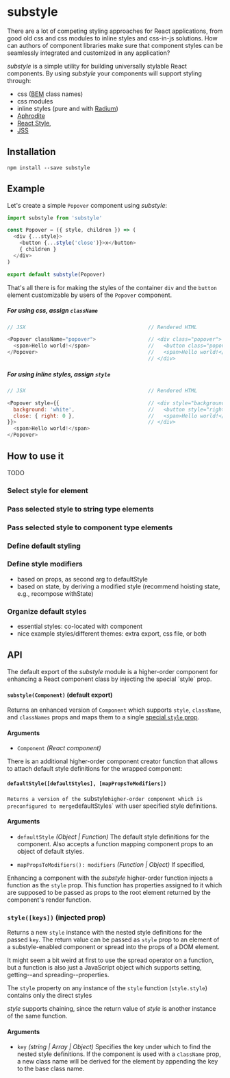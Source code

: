 # substyle

There are a lot of competing styling approaches for React applications, from good old css and css modules to inline styles and css-in-js solutions. How can authors of component libraries make sure that component styles can be seamlessly integrated and customized in any application?

_substyle_ is a simple utility for building universally stylable React components. By using _substyle_ your components will support styling through:

- css ([BEM](http://csswizardry.com/2013/01/mindbemding-getting-your-head-round-bem-syntax/) class names)
- css modules
- inline styles (pure and with [Radium](http://formidable.com/open-source/radium/))
- [Aphrodite](https://github.com/Khan/aphrodite)
- [React Style](https://github.com/js-next/react-style),
- [JSS](https://github.com/jsstyles/jss)


## Installation

```
npm install --save substyle
```

## Example

Let's create a simple `Popover` component using _substyle_:

```javascript
import substyle from 'substyle'

const Popover = ({ style, children }) => (
  <div {...style}>
    <button {...style('close')}>x</button>
    { children }
  </div>
)

export default substyle(Popover)
```

That's all there is for making the styles of the container `div` and the `button` element customizable by users of the `Popover` component.

##### For using css, assign `className`

```javascript
// JSX                                        // Rendered HTML

<Popover className="popover">                 // <div class="popover">
  <span>Hello world!</span>                   //   <button class="popover__close">x</button>
</Popover>                                    //   <span>Hello world!</span>
                                              // </div>
```

##### For using inline styles, assign `style`

```javascript
// JSX                                        // Rendered HTML

<Popover style={{                             // <div style="background: white;">
  background: 'white',                        //   <button style="right: 0;">x</button>
  close: { right: 0 },                        //   <span>Hello world!</span>
}}>                                           // </div>
  <span>Hello world!</span>
</Popover>
```

## How to use it

TODO

### Select style for element

### Pass selected style to string type elements

### Pass selected style to component type elements

### Define default styling

### Define style modifiers

- based on props, as second arg to defaultStyle
- based on state, by deriving a modified style (recommend hoisting state, e.g., recompose withState)

### Organize default styles

- essential styles: co-located with component
- nice example styles/different themes: extra export, css file, or both


## API

The default export of the _substyle_ module is a higher-order component for enhancing a React component class by injecting the special ´style´ prop.

#### `substyle(Component)` (default export)

Returns an enhanced version of `Component` which supports `style`, `className`, and `classNames` props and maps them to a single [special `style` prop]().

#### Arguments

- `Component` _(React component)_


There is an additional higher-order component creator function that allows to attach default style definitions for the wrapped component:

#### `defaultStyle([defaultStyles], [mapPropsToModifiers])`

`Returns a version of the `substyle` higher-order component which is preconfigured to merge `defaultStyles` with user specified style definitions.

#### Arguments

- `defaultStyle` _(Object | Function)_ The default style definitions for the component. Also accepts a function mapping component props to an object of default styles.

- `mapPropsToModifiers(): modifiers` _(Function | Object)_ If specified,


Enhancing a component with the _substyle_ higher-order function injects a function as the `style` prop. This function has properties assigned to it which are supposed to be passed as props to the root element returned by the component's render function.

### `style([keys])` (injected prop)

Returns a new `style` instance with the nested style definitions for the passed `key`. The return value can be passed as `style` prop to an element of a substyle-enabled component or spread into the props of a DOM element.

It might seem a bit weird at first to use the spread operator on a function, but a function is also just a JavaScript object which supports setting, getting--and spreading--properties.

The `style` property on any instance of the `style` function (`style.style`) contains only the direct styles

_style_ supports chaining, since the return value of _style_ is another instance of the same function.

#### Arguments

- `key` _(string | Array | Object)_ Specifies the key under which to find the nested style definitions. If the component is used with a `className` prop, a new class name will be derived for the element by appending the key to the base class name.
